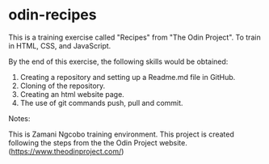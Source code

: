 # odin-recipes

This is a training exercise called "Recipes" from "The Odin Project". To train in HTML, CSS, and JavaScript.

By the end of this exercise, the following skills would be obtained:

1. Creating a repository and setting up a Readme.md file in GitHub.
2. Cloning of the repository.
3. Creating an html website page.
4. The use of git commands push, pull and commit.

Notes:

This is Zamani Ngcobo training environment.
This project is created following the steps from the the Odin Project website.
(https://www.theodinproject.com/)
